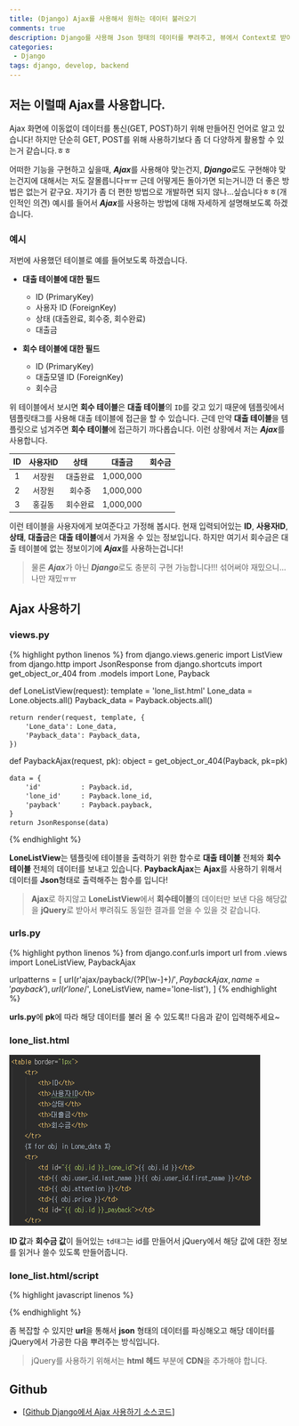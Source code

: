 ```yaml
---
title: (Django) Ajax를 사용해서 원하는 데이터 불러오기
comments: true
description: Django를 사용해 Json 형태의 데이터를 뿌려주고, 뷰에서 Context로 받아온 데이터 값을 통해 다른 모델에 정보를 템플릿으로 가져오는 방법에 대한 포스팅입니다.
categories:
 - Django
tags: django, develop, backend
---
```


## 저는 이럴때 Ajax를 사용합니다.

Ajax 화면에 이동없이 데이터를 통신(GET, POST)하기 위해 만들어진 언어로 알고 있습니다! 하지만 단순히 GET, POST를 위해 사용하기보다 좀 더 다양하게 활용할 수 있는거 같습니다.ㅎㅎ

어떠한 기능을 구현하고 싶을때, ***Ajax***를 사용해야 맞는건지, ***Django***로도 구현해야 맞는건지에 대해서는 저도 잘몰릅니다ㅠㅠ 근데 어떻게든 돌아가면 되는거니깐 더 좋은 방법은 없는거 같구요. 자기가 좀 더 편한 방법으로 개발하면 되지 않나...싶습니다ㅎㅎ(개인적인 의견) 예시를 들어서 ***Ajax***를 사용하는 방법에 대해 자세하게 설명해보도록 하겠습니다. 

### 예시

저번에 사용했던 테이블로 예를 들어보도록 하겠습니다. 

- **대출 테이블에 대한 필드**
	- ID (PrimaryKey)
	- 사용자 ID (ForeignKey)
	- 상태 (대출완료, 회수중, 회수완료)
	- 대출금

- **회수 테이블에 대한 필드**
	- ID (PrimaryKey)
	- 대출모델 ID (ForeignKey)
	- 회수금


위 테이블에서 보시면 **회수 테이블**은 **대출 테이블**의 `ID`를 갖고 있기 때문에 템플릿에서 템플릿태그를 사용해 대출 테이블에 접근을 할 수 있습니다. 근데 만약 **대출 테이블**을 템플릿으로 넘겨주면 **회수 테이블**에 접근하기 까다롭습니다. 이런 상황에서 저는 ***Ajax***를 사용합니다.

|    ID      |     사용자ID  	 |  상태     |   대출금  	 |    회수금	  |
|:----------:|:-------------:|:--------:|:----------:|:----------:|
| 1  		 |     서장원		 | 	대출완료	|  1,000,000 |			  |
| 2  		 |     서장원	     |  회수중 	|  1,000,000 |			  |
| 3   		 | 	   홍길동		 |  회수완료	|  1,000,000 |			  |		


이런 테이블을 사용자에게 보여준다고 가정해 봅시다. 현재 입력되어있는 **ID**, **사용자ID**, **상태**, **대출금**은 **대출 테이블**에서 가져올 수 있는 정보입니다. 하지만 여기서 회수금은 대출 테이블에 없는 정보이기에 ***Ajax***를 사용하는겁니다!

> 물론 ***Ajax***가 아닌 ***Django***로도 충분히 구현 가능합니다!!! 섞어써야 재밌으니...나만 재밌ㅠㅠ

## Ajax 사용하기

### views.py

{% highlight python linenos %}
from django.views.generic import ListView
from django.http import JsonResponse
from django.shortcuts import get_object_or_404
from .models import Lone, Payback

def LoneListView(request):
    template = 'lone_list.html'
    Lone_data = Lone.objects.all()
    Payback_data = Payback.objects.all()

    return render(request, template, {
        'Lone_data': Lone_data,
        'Payback_data': Payback_data,
    })

def PaybackAjax(request, pk):
    object = get_object_or_404(Payback, pk=pk)

    data = {
        'id'          : Payback.id,
        'lone_id'     : Payback.lone_id,
        'payback'     : Payback.payback,
    }
    return JsonResponse(data)
{% endhighlight %}

**LoneListView**는 템플릿에 테이블을 출력하기 위한 함수로 **대출 테이블** 전체와 **회수 테이블** 전체의 데이터를 보내고 있습니다.
**PaybackAjax**는 **Ajax**를 사용하기 위해서 데이터를 **Json**형태로 출력해주는 함수를 입니다!

> **Ajax**로 하지않고 **LoneListView**에서 **회수테이블**의 데이터만 보낸 다음 해당값을 **jQuery**로 받아서 뿌려줘도 동일한 결과를 얻을 수 있을 것 같습니다.

### urls.py

{% highlight python linenos %}
from django.conf.urls import url
from .views import LoneListView, PaybackAjax

urlpatterns = [
    url(r'ajax/payback/(?P<pk>[\w-]+)/$', PaybackAjax, name='payback'),
    url(r'lone/$', LoneListView, name='lone-list'),
]
{% endhighlight %}

**urls.py**에 **pk**에 따라 해당 데이터를 불러 올 수 있도록!! 다음과 같이 입력해주세요~

### lone_list.html

![django-01](https://raw.githubusercontent.com/wkddnjset/wkddnjset.github.io/master/_posts/images/2018-02-07/django.png)

**ID 값**과 **회수금 값**이 들어있는 `td태그`는 id를 만들어서 jQuery에서 해당 값에 대한 정보를 읽거나 쓸수 있도록 만들어줍니다.

### lone_list.html/script

{% highlight javascript linenos %}
<script>
    $(document).ready(function() {
        var lone_id = $("#{{ obj.id }}_lone_id").text();
        var list = {{ Payback_id }};
        for (var i = 0; i < list.length; i++){
            /* ajax로 url에 뿌려진 Json 데이터를 불러옵니다 */
            $.ajax({
                url : "main/ajax/payback/"+list[i],
                datatype: 'json',
                success:function (data){
                    /* Json에서의 lone_id와 테이블상의 lone_id 동일여부 확인 */
                    if (data.lone_id == lone_id) {
                        var current = $('#'+lone_id+'_payback').text();
                        /* 테이블에서 회수금필드의 값이 null일 경우 0으로 대체 */
                        if (current == ''){
                            current = 0;
                            $('#'+lone_id+'_payback').text(data.payback);
                        }
                        /* 0이 아닐경우 현재 값과 데이터의 payback값을 더함 */
                        else{
                            current = $('#'+lone_id+'_payback').text();
                            $('#'+lone_id+'_payback').text(parseInt(current)+parseInt(data.payback));
                        }
                    }
                }
            });
        }
     });
</script>
{% endhighlight %}

좀 복잡할 수 있지만 **url**을 통해서 **json** 형태의 데이터를 파싱해오고 해당 데이터를 jQuery에서 가공한 다음 뿌려주는 방식입니다.

> jQuery를 사용하기 위해서는 **html 헤드** 부분에 **CDN**을 추가해야 합니다.

## Github

- [[Github Django에서 Ajax 사용하기 소스코드](https://github.com/wkddnjset/django-ajax)]